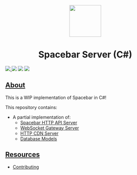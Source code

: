 <p align="center">
  <img width="100" src="https://raw.githubusercontent.com/fosscord/fosscord/master/assets-rebrand/svg/Spacebar-Icon-Rounded-Subtract.svg" />
</p>
<h1 align="center">Spacebar Server (C#)</h1>

<p>
  <a href="https://discord.gg/ZrnGQP6p3d">
    <img src="https://img.shields.io/discord/806142446094385153?color=7489d5&logo=discord&logoColor=ffffff" />
  </a>
  <img src="https://img.shields.io/static/v1?label=Status&message=Development&color=blue">
  <a title="Crowdin" target="_blank" href="https://translate.fosscord.com/"><img src="https://badges.crowdin.net/fosscord/localized.svg"></a>
   <a href="https://opencollective.com/fosscord">
    <img src="https://opencollective.com/fosscord/tiers/badge.svg">
  </a>
</p>

## [About](https://fosscord.com)

This is a WIP implementation of Spacebar in C#!

This repository contains:
- A partial implementation of:
  - [Spacebar HTTP API Server](/Spacebar.API)
  - [WebSocket Gateway Server](/Spacebar.Gateay)
  - [HTTP CDN Server](/Spacebar.CDN)
  - [Database Models](/Spacebar.DbModel)

## [Resources](https://docs.fosscord.com/resources/)

-   [Contributing](https://docs.fosscord.com/contributing/server/)
